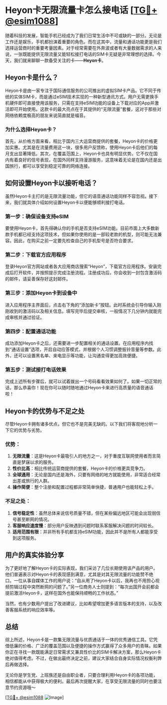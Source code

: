 # Heyon卡无限流量卡怎么接电话 [[TG💪+ @esim1088](https://t.me/s/esim1088)]

随着科技的发展，智能手机已经成为了我们日常生活中不可或缺的一部分。无论是工作还是娱乐，手机都扮演着重要的角色。而在这其中，流量和通话功能更是我们选择运营商时的重要考量因素。对于经常需要在外奔波或者有大量数据需求的人来说，一张既能提供无限流量又能轻松接打电话的SIM卡无疑是非常理想的选择。今天，我们就来聊聊一款备受关注的卡——**Heyon卡**。

## Heyon卡是什么？

Heyon卡是由一家专注于国际通信服务的公司推出的虚拟SIM卡产品。它不同于传统的实体SIM卡，而是通过eSIM技术实现的一种新型通讯方式。用户无需更换手机硬件即可直接使用该服务，只需在支持eSIM功能的设备上下载对应的App并激活即可开始使用。这款卡的最大亮点在于其提供的“无限流量”套餐，这对于那些对网络依赖度极高的朋友来说简直就是福音。

### 为什么选择Heyon卡？

首先，从价格方面来看，相比于国内三大运营商提供的套餐，Heyon卡的价格更加实惠。尤其是在流量费用这一块，很多用户反馈称，使用Heyon卡后他们的每月支出显著降低。其次，在覆盖范围上，Heyon卡也具有明显优势。它不仅在国内有着良好的信号表现，在国外同样支持漫游服务，这意味着无论是在国内还是出国旅行，都可以享受到稳定可靠的网络连接。

## 如何设置Heyon卡以接听电话？

虽然Heyon卡主打的是无限流量功能，但它的语音通话功能同样不容忽视。接下来，我们就具体介绍如何设置Heyon卡以便能够顺利接打电话。

### 第一步：确保设备支持eSIM

要使用Heyon卡，首先得确认你的手机是否支持eSIM功能。目前市面上大多数新款手机都已经支持这项技术，但如果你使用的是一部较老款的机型，则可能无法兼容。因此，在购买之前一定要先检查自己的手机型号是否符合要求。

### 第二步：下载官方应用程序

登录Heyon官方网站或者各大应用商店搜索“Heyon”，下载官方应用程序。安装完成后打开软件，并按照提示完成注册流程。注册成功后，你会收到一封包含激活码的邮件，请妥善保存好这封邮件。

### 第三步：添加Heyon卡到设备中

进入应用程序主界面后，点击右下角的“添加新卡”按钮。此时系统会引导你输入刚刚收到的激活码以及相关信息。填写完毕后提交审核，一般情况下几分钟内就能完成审核并通过验证。

### 第四步：配置通话功能

成功添加Heyon卡之后，还需要进一步配置相关的通话设置。在应用程序内找到“通话设置”选项，开启自动应答模式，并根据个人习惯调整振铃音量等参数。此外，还可以设置黑名单、来电显示等功能，让沟通变得更加高效便捷。

### 第五步：测试接打电话效果

完成上述所有步骤后，就可以试着拨出一个号码看看效果如何了。如果一切正常的话，那么恭喜你！现在你可以随时随地通过Heyon卡来进行高质量的语音通话啦！

## Heyon卡的优势与不足之处

尽管Heyon卡拥有诸多优点，但它也不是完美无缺的。以下我们将客观地分析一下它的优势与劣势。

### 优势：

1. **无限流量**：这是Heyon卡最吸引人的地方之一，对于重度互联网使用者而言简直是梦寐以求的服务。
2. **性价比高**：相比传统运营商提供的套餐，Heyon卡的价格更具竞争力。
3. **全球通用**：无论是国内还是海外，只要有网络的地方就能使用，非常适合经常出差或旅行的人群。
4. **操作简便**：整个注册和配置过程都非常简单快捷，普通用户也能轻松上手。

### 不足之处：

1. **信号稳定性**：虽然总体来说信号质量不错，但在某些偏远地区可能会出现弱信号甚至断网的情况。
2. **客服响应速度慢**：部分用户反映遇到问题时联系客服解决问题的时间较长。
3. **适用范围有限**：并非所有手机都支持eSIM功能，因此并不是所有人都能享受到这项服务。

## 用户的真实体验分享

为了更好地了解Heyon卡的实际表现，我们采访了几位长期使用该产品的用户。他们普遍表示对Heyon卡的表现感到满意，尤其是对其无限流量的功能赞不绝口。一位从事自媒体工作的用户说：“自从用了Heyon卡以后，我再也不用担心视频剪辑过程中突然断网的问题了。”另一位商务人士则提到：“每次出国开会前都会提前激活Heyon卡，这样在国外也能保持顺畅的工作状态。”

当然，也有少数用户提出了改进建议，比如希望增加更多语言版本的支持，以及改善客服系统的响应效率等。

## 总结

综上所述，Heyon卡是一款集无限流量与优质通话于一体的优秀通信工具。它凭借低廉的价格、广泛的覆盖范围以及便捷的操作方式赢得了众多用户的青睐。如果你正在寻找一款既能满足日常需求又兼具性价比的SIM卡解决方案，那么Heyon卡绝对值得考虑。不过，在做出最终决定之前，建议大家结合自身实际情况权衡利弊后再做选择。

无论你是学生党、上班族还是自由职业者，只要合理利用Heyon卡的各项功能，相信都能从中获得极大的便利。最后再次提醒大家，在享受无限流量的同时也要注意节约资源哦～ 

[[TG💪+ @esim1088](https://t.me/s/esim1088) ![Image](https://i.postimg.cc/4NQfJmqS/Snipaste-2025-05-13-00-14-12.png)]